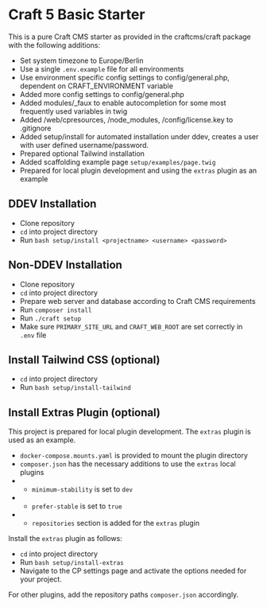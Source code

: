 # Craft 5 Basic Starter

This is a pure Craft CMS starter as provided in the craftcms/craft package with 
the following additions:


* Set system timezone to Europe/Berlin
* Use a single `.env.example` file for all environments
* Use environment specific config settings to config/general.php, dependent on CRAFT_ENVIRONMENT variable
* Added more config settings to config/general.php
* Added modules/_faux to enable autocompletion for some most frequently used variables in twig
* Added /web/cpresources, /node_modules, /config/license.key to .gitignore
* Added setup/install for automated installation under ddev, creates a user with user defined username/password.
* Prepared optional Tailwind installation
* Added scaffolding example page `setup/examples/page.twig`
* Prepared for local plugin development and using the `extras` plugin as an example

## DDEV Installation

* Clone repository
* `cd` into project directory
* Run `bash setup/install <projectname> <username> <password>`

## Non-DDEV Installation

* Clone repository
* `cd` into project directory
* Prepare web server and database according to Craft CMS requirements
* Run `composer install`
* Run `./craft setup`
* Make sure `PRIMARY_SITE_URL` and `CRAFT_WEB_ROOT` are set correctly in `.env` file

## Install Tailwind CSS (optional)

* `cd` into project directory
* Run `bash setup/install-tailwind`

## Install Extras Plugin (optional)

This project is prepared for local plugin development. The `extras` plugin is used as an example.

* `docker-compose.mounts.yaml` is provided to mount the plugin directory
* `composer.json` has the necessary additions to use the `extras` local plugins
* * `minimum-stability` is set to `dev`
* * `prefer-stable` is set to `true`
* * `repositories` section is added for the `extras` plugin

Install the `extras` plugin as follows:

* `cd` into project directory
* Run `bash setup/install-extras`
* Navigate to the CP settings page and activate the options needed for your project.

For other plugins, add the repository paths `composer.json` accordingly.